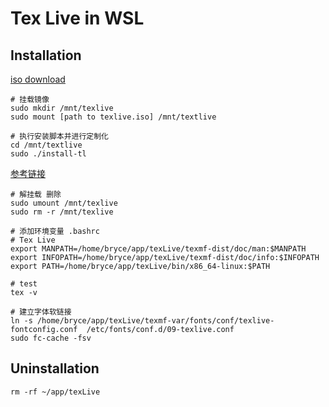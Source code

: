 # Tex Live in WSL

## Installation

[iso download](https://tug.org/texlive/acquire-iso.html)

```shell
# 挂载镜像
sudo mkdir /mnt/texlive
sudo mount [path to texlive.iso] /mnt/textlive
```

```shell
# 执行安装脚本并进行定制化
cd /mnt/textlive
sudo ./install-tl
```

[参考链接](https://www.cnblogs.com/eslzzyl/p/17358405.html)

```shell
# 解挂载 删除
sudo umount /mnt/texlive	
sudo rm -r /mnt/texlive
```

```shell
# 添加环境变量 .bashrc
# Tex Live
export MANPATH=/home/bryce/app/texLive/texmf-dist/doc/man:$MANPATH
export INFOPATH=/home/bryce/app/texLive/texmf-dist/doc/info:$INFOPATH
export PATH=/home/bryce/app/texLive/bin/x86_64-linux:$PATH
```

```shell
# test
tex -v
```

```shell
# 建立字体软链接
ln -s /home/bryce/app/texLive/texmf-var/fonts/conf/texlive-fontconfig.conf  /etc/fonts/conf.d/09-texlive.conf
sudo fc-cache -fsv
```



## Uninstallation

```shell
rm -rf ~/app/texLive
```


